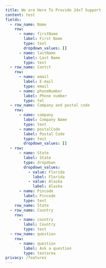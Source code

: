 ```yaml
---
title: We are Here To Provide 24x7 Support
content: test
fields:
  - row_name: Name
    row:
      - name: firstName
        label: First Name
        type: text
        dropdown_values: []
      - name: lastName
        label: Last Name
        type: text
  - row_name: Contct
    row:
      - name: email
        label: E-mail
        type: email
      - name: phoneNumber
        label: Phone number
        type: tel
  - row_name: Company and postal code
    row:
      - name: company
        label: Company Name
        type: text
      - name: postalCode
        label: Postal Code
        type: text
        dropdown_values: []
  - row:
      - name: State
        label: State
        type: dropdown
        dropdown_values:
          - value: Florida
            label: Florida
          - value: Alaska
            label: Alaska
      - name: Pincode
        label: Pincode
        type: text
    row_name: State
  - row_name: Country
    row:
      - name: country
        label: Country
        type: text
  - row_name: question
    row:
      - name: question
        label: Ask a question
        type: textarea
privacy: /features
---
```

